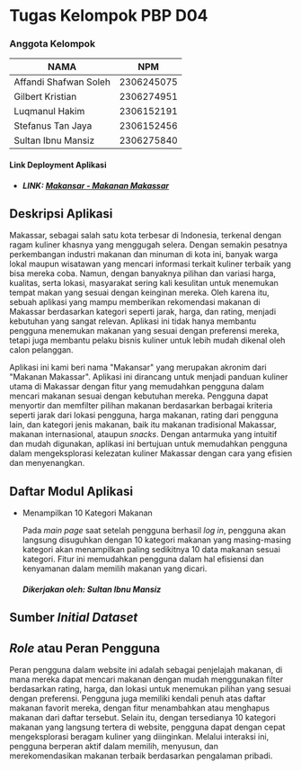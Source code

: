 # Tugas Kelompok PBP D04
### Anggota Kelompok

| NAMA                  | NPM           |
| ------------------|----------| 
| Affandi Shafwan Soleh | 2306245075    |
| Gilbert Kristian      | 2306274951    |
| Luqmanul Hakim        | 2306152191    |
| Stefanus Tan Jaya     | 2306152456    |
| Sultan Ibnu Mansiz    | 2306275840    |

#### Link Deployment Aplikasi
* ##### LINK: [Makansar - Makanan Makassar](http://sultan-ibnu-makansar.pbp.cs.ui.ac.id/)

## Deskripsi Aplikasi
Makassar, sebagai salah satu kota terbesar di Indonesia, terkenal dengan ragam kuliner khasnya yang menggugah selera. Dengan semakin pesatnya perkembangan industri makanan dan minuman di kota ini, banyak warga lokal maupun wisatawan yang mencari informasi terkait kuliner terbaik yang bisa mereka coba. Namun, dengan banyaknya pilihan dan variasi harga, kualitas, serta lokasi, masyarakat sering kali kesulitan untuk menemukan tempat makan yang sesuai dengan keinginan mereka. Oleh karena itu, sebuah aplikasi yang mampu memberikan rekomendasi makanan di Makassar berdasarkan kategori seperti jarak, harga, dan rating, menjadi kebutuhan yang sangat relevan. Aplikasi ini tidak hanya membantu pengguna menemukan makanan yang sesuai dengan preferensi mereka, tetapi juga membantu pelaku bisnis kuliner untuk lebih mudah dikenal oleh calon pelanggan.

Aplikasi ini kami beri nama "Makansar" yang merupakan akronim dari "Makanan Makassar". Aplikasi ini dirancang untuk menjadi panduan kuliner utama di Makassar dengan fitur yang memudahkan pengguna dalam mencari makanan sesuai dengan kebutuhan mereka. Pengguna dapat menyortir dan memfilter pilihan makanan berdasarkan berbagai kriteria seperti jarak dari lokasi pengguna, harga makanan, rating dari pengguna lain, dan kategori jenis makanan, baik itu makanan tradisional Makassar, makanan internasional, ataupun _snacks_. Dengan antarmuka yang intuitif dan mudah digunakan, aplikasi ini bertujuan untuk memudahkan pengguna dalam mengeksplorasi kelezatan kuliner Makassar dengan cara yang efisien dan menyenangkan.

## Daftar Modul Aplikasi

* Menampilkan 10 Kategori Makanan 

    Pada _main page_ saat setelah pengguna berhasil _log in_, pengguna akan langsung disuguhkan dengan 10 kategori makanan yang masing-masing kategori akan menampilkan paling sedikitnya 10 data makanan sesuai kategori. Fitur ini memudahkan pengguna dalam hal efisiensi dan kenyamanan dalam memilih makanan yang dicari.
    
    ##### Dikerjakan oleh: Sultan Ibnu Mansiz 

## Sumber _Initial Dataset_

## _Role_ atau Peran Pengguna
Peran pengguna dalam website ini adalah sebagai penjelajah makanan, di mana mereka dapat mencari makanan dengan mudah menggunakan filter berdasarkan rating, harga, dan lokasi untuk menemukan pilihan yang sesuai dengan preferensi. Pengguna juga memiliki kendali penuh atas daftar makanan favorit mereka, dengan fitur menambahkan atau menghapus makanan dari daftar tersebut. Selain itu, dengan tersedianya 10 kategori makanan yang langsung tertera di website, pengguna dapat dengan cepat mengeksplorasi beragam kuliner yang diinginkan. Melalui interaksi ini, pengguna berperan aktif dalam memilih, menyusun, dan merekomendasikan makanan terbaik berdasarkan pengalaman pribadi.